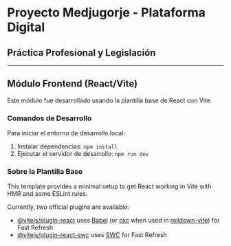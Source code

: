 # Proyecto Medjugorje - Plataforma Digital

## Práctica Profesional y Legislación

---

## Módulo Frontend (React/Vite)

Este módulo fue desarrollado usando la plantilla base de React con Vite.

### Comandos de Desarrollo
Para iniciar el entorno de desarrollo local:
1.  Instalar dependencias: `npm install`
2.  Ejecutar el servidor de desarrollo: `npm run dev`

### Sobre la Plantilla Base
This template provides a minimal setup to get React working in Vite with HMR and some ESLint rules.

Currently, two official plugins are available:
- [@vitejs/plugin-react](https://github.com/vitejs/vite-plugin-react/blob/main/packages/plugin-react) uses [Babel](https://babeljs.io/) (or [oxc](https://oxc.rs) when used in [rolldown-vite](https://vite.dev/guide/rolldown)) for Fast Refresh
- [@vitejs/plugin-react-swc](https://github.com/vitejs/vite-plugin-react/blob/main/packages/plugin-react-swc) uses [SWC](https://swc.rs/) for Fast Refresh